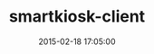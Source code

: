 ---
layout: post
title:  "smartkiosk-client"
repo:   "smartkiosk/smartkiosk-client"
date:   2015-02-18 17:05:00
gemurl: https://github.com/smartkiosk/smartkiosk-client
---